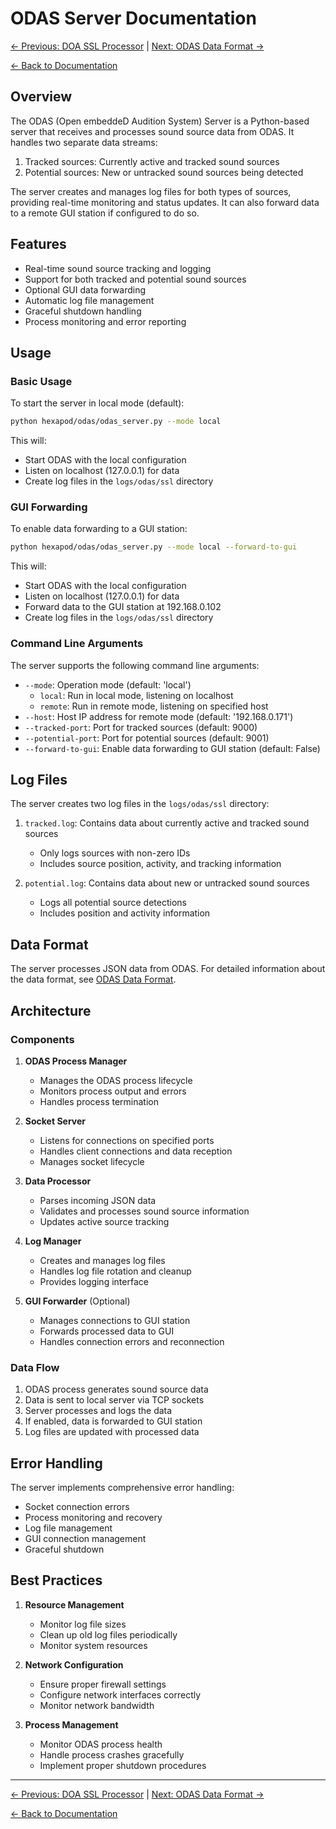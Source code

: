 # ODAS Server Documentation

[← Previous: DOA SSL Processor](doa_ssl_processor.md) | [Next: ODAS Data Format →](odas_data_format.md)

[← Back to Documentation](../README.md)

## Overview

The ODAS (Open embeddeD Audition System) Server is a Python-based server that receives and processes sound source data from ODAS. It handles two separate data streams:
1. Tracked sources: Currently active and tracked sound sources
2. Potential sources: New or untracked sound sources being detected

The server creates and manages log files for both types of sources, providing real-time monitoring and status updates. It can also forward data to a remote GUI station if configured to do so.

## Features

- Real-time sound source tracking and logging
- Support for both tracked and potential sound sources
- Optional GUI data forwarding
- Automatic log file management
- Graceful shutdown handling
- Process monitoring and error reporting

## Usage

### Basic Usage

To start the server in local mode (default):

```bash
python hexapod/odas/odas_server.py --mode local
```

This will:
- Start ODAS with the local configuration
- Listen on localhost (127.0.0.1) for data
- Create log files in the `logs/odas/ssl` directory

### GUI Forwarding

To enable data forwarding to a GUI station:

```bash
python hexapod/odas/odas_server.py --mode local --forward-to-gui
```

This will:
- Start ODAS with the local configuration
- Listen on localhost (127.0.0.1) for data
- Forward data to the GUI station at 192.168.0.102
- Create log files in the `logs/odas/ssl` directory

### Command Line Arguments

The server supports the following command line arguments:

- `--mode`: Operation mode (default: 'local')
  - `local`: Run in local mode, listening on localhost
  - `remote`: Run in remote mode, listening on specified host
- `--host`: Host IP address for remote mode (default: '192.168.0.171')
- `--tracked-port`: Port for tracked sources (default: 9000)
- `--potential-port`: Port for potential sources (default: 9001)
- `--forward-to-gui`: Enable data forwarding to GUI station (default: False)

## Log Files

The server creates two log files in the `logs/odas/ssl` directory:

1. `tracked.log`: Contains data about currently active and tracked sound sources
   - Only logs sources with non-zero IDs
   - Includes source position, activity, and tracking information

2. `potential.log`: Contains data about new or untracked sound sources
   - Logs all potential source detections
   - Includes position and activity information

## Data Format

The server processes JSON data from ODAS. For detailed information about the data format, see [ODAS Data Format](odas_data_format.md).

## Architecture

### Components

1. **ODAS Process Manager**
   - Manages the ODAS process lifecycle
   - Monitors process output and errors
   - Handles process termination

2. **Socket Server**
   - Listens for connections on specified ports
   - Handles client connections and data reception
   - Manages socket lifecycle

3. **Data Processor**
   - Parses incoming JSON data
   - Validates and processes sound source information
   - Updates active source tracking

4. **Log Manager**
   - Creates and manages log files
   - Handles log file rotation and cleanup
   - Provides logging interface

5. **GUI Forwarder** (Optional)
   - Manages connections to GUI station
   - Forwards processed data to GUI
   - Handles connection errors and reconnection

### Data Flow

1. ODAS process generates sound source data
2. Data is sent to local server via TCP sockets
3. Server processes and logs the data
4. If enabled, data is forwarded to GUI station
5. Log files are updated with processed data

## Error Handling

The server implements comprehensive error handling:

- Socket connection errors
- Process monitoring and recovery
- Log file management
- GUI connection management
- Graceful shutdown

## Best Practices

1. **Resource Management**
   - Monitor log file sizes
   - Clean up old log files periodically
   - Monitor system resources

2. **Network Configuration**
   - Ensure proper firewall settings
   - Configure network interfaces correctly
   - Monitor network bandwidth

3. **Process Management**
   - Monitor ODAS process health
   - Handle process crashes gracefully
   - Implement proper shutdown procedures



---

[← Previous: DOA SSL Processor](doa_ssl_processor.md) | [Next: ODAS Data Format →](odas_data_format.md)

[← Back to Documentation](../README.md)